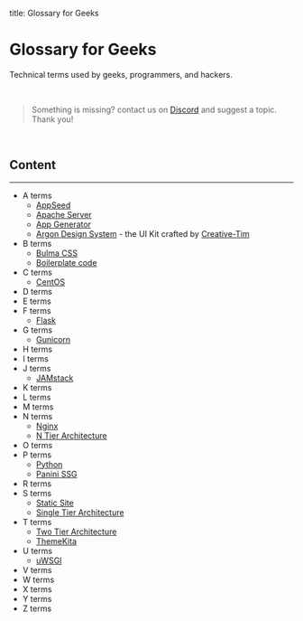 title: Glossary for Geeks

# Glossary for Geeks
Technical terms used by geeks, programmers, and hackers.

<br />

> Something is missing? contact us on [Discord](https://discord.gg/fZC6hup) and suggest a topic. Thank you!

<br />

## Content

---

- A terms
    - [AppSeed](./appseed/)
    - [Apache Server](./apache/)
    - [App Generator](./app-generator/)
    - [Argon Design System](./argon-design-system/) - the UI Kit crafted by [Creative-Tim](https://www.creative-tim.com/)
- B terms
    - [Bulma CSS](./bulma-css/)
    - [Boilerplate code](./boilerplate-code/)
- C terms
    - [CentOS](./centos/)
- D terms
- E terms
- F terms
    - [Flask](./flask/)
- G terms
    - [Gunicorn](./gunicorn/)
- H terms
- I terms
- J terms
    - [JAMstack](./jamstack/)
- K terms
- L terms
- M terms
- N terms
    - [Nginx](./nginx/)
    - [N Tier Architecture](./n-tier-architecture)
- O terms
- P terms
    - [Python](./python/)
    - [Panini SSG](./panini/)
- R terms
- S terms
    - [Static Site](./static-site/)
    - [Single Tier Architecture](./single-tier-architecture)
- T terms
    - [Two Tier Architecture](./two-tier-architecture)
    - [ThemeKita](./themekita)
- U terms
    - [uWSGI](./uwsgi/)
- V terms
- W terms
- X terms
- Y terms
- Z terms
